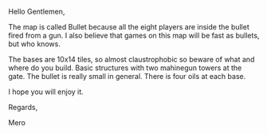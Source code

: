 Hello Gentlemen,

The map is called Bullet because all the eight players are inside the bullet fired from a gun. I also believe that games on this map will be fast as bullets, but who knows.

The bases are 10x14 tiles, so almost claustrophobic so beware of what and where do you build. Basic structures with two mahinegun towers at the gate. The bullet is really small in general. There is four oils at each base.

I hope you will enjoy it.

Regards,

Mero